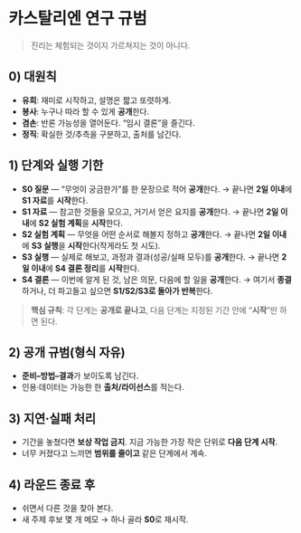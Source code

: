 # 카스탈리엔 연구 규범
> 진리는 체험되는 것이지 가르쳐지는 것이 아니다.

## 0) 대원칙

* **유희**: 재미로 시작하고, 설명은 짧고 또렷하게.
* **봉사**: 누구나 따라 할 수 있게 **공개**한다.
* **겸손**: 반론 가능성을 열어둔다. “임시 결론”을 즐긴다.
* **정직**: 확실한 것/추측을 구분하고, 출처를 남긴다.

## 1) 단계와 실행 기한

* **S0 질문** — “무엇이 궁금한가”를 한 문장으로 적어 **공개**한다.
  → 끝나면 **2일 이내**에 **S1 자료**를 **시작**한다.
* **S1 자료** — 참고한 것들을 모으고, 거기서 얻은 요지를 **공개**한다.
  → 끝나면 **2일 이내**에 **S2 실험 계획**을 **시작**한다.
* **S2 실험 계획** — 무엇을 어떤 순서로 해볼지 정하고 **공개**한다.
  → 끝나면 **2일 이내**에 **S3 실행**을 **시작**한다(작게라도 첫 시도).
* **S3 실행** — 실제로 해보고, 과정과 결과(성공/실패 모두)를 **공개**한다.
  → 끝나면 **2일 이내**에 **S4 결론 정리**를 **시작**한다.
* **S4 결론** — 이번에 알게 된 것, 남은 의문, 다음에 할 일을 **공개**한다.
  → 여기서 **종결**하거나, 더 파고들고 싶으면 **S1/S2/S3로 돌아가 반복**한다.

> **핵심 규칙**: 각 단계는 **공개로 끝나고**, 다음 단계는 지정된 기간 안에 “**시작**”만 하면 된다.

## 2) 공개 규범(형식 자유)

* **준비–방법–결과**가 보이도록 남긴다.
* 인용·데이터는 가능한 한 **출처/라이선스**를 적는다.

## 3) 지연·실패 처리

* 기간을 놓쳤다면 **보상 작업 금지**. 지금 가능한 가장 작은 단위로 **다음 단계 시작**.
* 너무 커졌다고 느끼면 **범위를 줄이고** 같은 단계에서 계속.

## 4) 라운드 종료 후

* 쉬면서 다른 것을 찾아 본다.
* 새 주제 후보 몇 개 메모 → 하나 골라 **S0**로 재시작.
